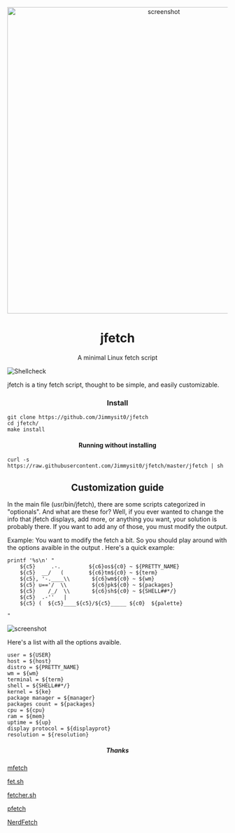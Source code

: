 <p align="center"><img alt="screenshot" src="https://media.discordapp.net/attachments/743573851685912629/784142204746465310/jfetch1.png?width=1920&height=1080" width="700px"></p>
<h1 align="center">jfetch</h1>
<p align="center">A minimal Linux fetch script</p>

![Shellcheck](https://github.com/depsterr/mfetch/workflows/Shellcheck/badge.svg)

jfetch is a tiny fetch script, thought to be simple, and easily customizable.

<h3 align="center">Install</h3>

```
git clone https://github.com/Jimmysit0/jfetch
cd jfetch/
make install
```

<h4 align="center">Running without installing</h4>

```
curl -s https://raw.githubusercontent.com/Jimmysit0/jfetch/master/jfetch | sh
```

<h2 align="center">Customization guide</h2>

In the main file (usr/bin/jfetch), there are some scripts categorized in "optionals". And what are these for? Well, if you ever wanted to change the info that jfetch displays, add more, or anything you want, your solution is probably there. If you want to add any of those, you must modify the output.

Example: You want to modify the fetch a bit. So you should play around with the options avaible in the output .
Here's a quick example:

```
printf '%s\n' "
    ${c5}     .-.         ${c6}os${c0} ~ ${PRETTY_NAME}
    ${c5}  __/   (        ${c6}tm${c0} ~ ${term}
    ${c5}, '-.____\\       ${c6}wm${c0} ~ ${wm}
    ${c5} u=='/  \\        ${c6}pk${c0} ~ ${packages}
    ${c5}    /_/  \\       ${c6}sh${c0} ~ ${SHELL##*/}
    ${c5}  .-''   |       
    ${c5} (  ${c5}____${c5}/${c5}_____ ${c0}  ${palette}
    
"
```
![screenshot](https://media.discordapp.net/attachments/743499254076538891/784527201864777758/unknown.png)

Here's a list with all the options avaible.

```
user = ${USER}
host = ${host}
distro = ${PRETTY_NAME}
wm = ${wm}
terminal = ${term}
shell = ${SHELL##*/}
kernel = ${ke}
package manager = ${manager}
packages count = ${packages}
cpu = ${cpu}
ram = ${mem}
uptime = ${up}
display protocol = ${displayprot}
resolution = ${resolution}
```
<h5 align="center">Thanks</h5>

[mfetch](https://github.com/depsterr/mfetch)

[fet.sh](https://github.com/6gk/fet.sh)

[fetcher.sh](https://github.com/unixporn/trup/blob/master/fetcher.sh)

[pfetch](https://github.com/dylanaraps/pfetch)

[NerdFetch](https://github.com/ThatOneCalculator/NerdFetch)
